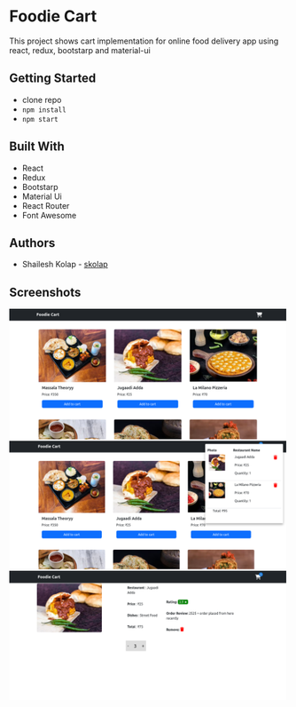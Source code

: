 # Foodie Cart

This project shows cart implementation for online food delivery app using react, redux, bootstarp and material-ui

## Getting Started

- clone repo
- `npm install`
- `npm start`

## Built With

- React
- Redux
- Bootstarp
- Material Ui
- React Router
- Font Awesome

## Authors

- Shailesh Kolap - [skolap](https://github.com/Skolap)

## Screenshots

<img src="./src/assets/screenshots/1.png" width="500"> <br>
<img src="./src/assets/screenshots/2.png" width="500"> <br>
<img src="./src/assets/screenshots/3.png" width="500"> <br>

<!-- ![Alt text](/src/assets/screenshots/1.png?raw=true "Home")
![Alt text](/src/assets/screenshots/2.png?raw=true "Cart")
![Alt text](/src/assets/screenshots/3.png?raw=true "Card Details") -->
